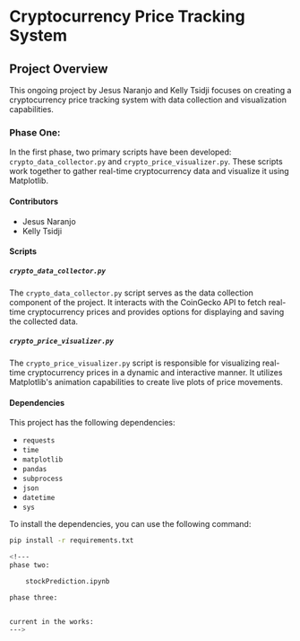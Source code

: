 # Cryptocurrency Price Tracking System

## Project Overview

This ongoing project by Jesus Naranjo and Kelly Tsidji focuses on creating a cryptocurrency price tracking system with data collection and visualization capabilities.

### Phase One:

In the first phase, two primary scripts have been developed: `crypto_data_collector.py` and `crypto_price_visualizer.py`. These scripts work together to gather real-time cryptocurrency data and visualize it using Matplotlib.

#### Contributors

- Jesus Naranjo
- Kelly Tsidji

#### Scripts

##### `crypto_data_collector.py`

The `crypto_data_collector.py` script serves as the data collection component of the project. It interacts with the CoinGecko API to fetch real-time cryptocurrency prices and provides options for displaying and saving the collected data.

##### `crypto_price_visualizer.py`

The `crypto_price_visualizer.py` script is responsible for visualizing real-time cryptocurrency prices in a dynamic and interactive manner. It utilizes Matplotlib's animation capabilities to create live plots of price movements.

#### Dependencies

This project has the following dependencies:

- `requests`
- `time`
- `matplotlib`
- `pandas`
- `subprocess`
- `json`
- `datetime`
- `sys`

To install the dependencies, you can use the following command:
```bash
pip install -r requirements.txt

<!---
phase two:

    stockPrediction.ipynb

phase three:


current in the works:
--->

